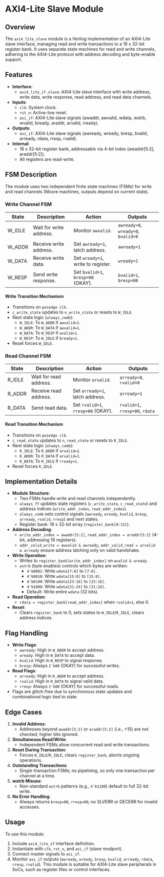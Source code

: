 # AXI4-Lite Slave Module

## Overview
The `axi4_lite_slave` module is a Verilog implementation of an AXI4-Lite slave interface, managing read and write transactions to a 16 x 32-bit register bank. It uses separate state machines for read and write channels, adhering to the AXI4-Lite protocol with address decoding and byte-enable support.

## Features
- **Interface**:
  - `axi4_lite_if.slave`: AXI4-Lite slave interface with write address, write data, write response, read address, and read data channels.
- **Inputs**:
  - `clk`: System clock.
  - `rst_n`: Active-low reset.
  - `axi_if`: AXI4-Lite slave signals (awaddr, awvalid, wdata, wstrb, wvalid, bready, araddr, arvalid, rready).
- **Outputs**:
  - `axi_if`: AXI4-Lite slave signals (awready, wready, bresp, bvalid, arready, rdata, rresp, rvalid).
- **Internal**:
  - 16 x 32-bit register bank, addressable via 4-bit index (awaddr[5:2], araddr[5:2]).
  - All registers are read-write.

## FSM Description
The module uses two independent finite state machines (FSMs) for write and read channels (Moore machines, outputs depend on current state).

### Write Channel FSM
| State    | Description                     | Action                              | Outputs                     |
|----------|---------------------------------|-------------------------------------|-----------------------------|
| W_IDLE   | Wait for write address.         | Monitor `awvalid`.                  | `awready=0`, `wready=0`, `bvalid=0` |
| W_ADDR   | Receive write address.          | Set `awready=1`, latch address.     | `awready=1`                 |
| W_DATA   | Receive write data.             | Set `wready=1`, write to register.  | `wready=1`                  |
| W_RESP   | Send write response.            | Set `bvalid=1`, `bresp=00` (OKAY).  | `bvalid=1`, `bresp=00`      |

#### Write Transition Mechanism
- Transitions on `posedge clk`.
- `c_write_state` updates to `n_write_state` or resets to `W_IDLE`.
- Next state logic (`always_comb`):
  - `W_IDLE`: To `W_ADDR` if `awvalid=1`.
  - `W_ADDR`: To `W_DATA` if `awvalid=1`.
  - `W_DATA`: To `W_RESP` if `wvalid=1`.
  - `W_RESP`: To `W_IDLE` if `bready=1`.
- Reset forces `W_IDLE`.

### Read Channel FSM
| State    | Description                     | Action                              | Outputs                     |
|----------|---------------------------------|-------------------------------------|-----------------------------|
| R_IDLE   | Wait for read address.          | Monitor `arvalid`.                  | `arready=0`, `rvalid=0`     |
| R_ADDR   | Receive read address.           | Set `arready=1`, latch address.     | `arready=1`                 |
| R_DATA   | Send read data.                 | Set `rvalid=1`, `rresp=00` (OKAY).  | `rvalid=1`, `rresp=00`, `rdata` |

#### Read Transition Mechanism
- Transitions on `posedge clk`.
- `c_read_state` updates to `n_read_state` or resets to `R_IDLE`.
- Next state logic (`always_comb`):
  - `R_IDLE`: To `R_ADDR` if `arvalid=1`.
  - `R_ADDR`: To `R_DATA` if `arvalid=1`.
  - `R_DATA`: To `R_IDLE` if `rready=1`.
- Reset forces `R_IDLE`.

## Implementation Details
- **Module Structure**:
  - Two FSMs handle write and read channels independently.
  - `always_ff` updates state registers (`c_write_state`, `c_read_state`) and address indices (`write_addr_index`, `read_addr_index`).
  - `always_comb` sets control signals (`awready`, `wready`, `bvalid`, `bresp`, `arready`, `rvalid`, `rresp`) and next states.
  - Register bank: 16 x 32-bit array (`register_bank[0:15]`).
- **Address Decoding**:
  - `write_addr_index = awaddr[5:2]`, `read_addr_index = araddr[5:2]` (4-bit, addressing 16 registers).
  - `addr_valid_write = awvalid & awready`, `addr_valid_read = arvalid & arready` ensure address latching only on valid handshake.
- **Write Operation**:
  - Writes to `register_bank[write_addr_index]` on `wvalid & wready`.
  - `wstrb` (byte enables) controls which bytes are written:
    - `4'b0001`: Write `wdata[7:0]` to `[7:0]`.
    - `4'b0010`: Write `wdata[15:8]` to `[15:8]`.
    - `4'b0100`: Write `wdata[23:16]` to `[23:16]`.
    - `4'b1000`: Write `wdata[31:24]` to `[31:24]`.
    - Default: Write entire `wdata` (32 bits).
- **Read Operation**:
  - `rdata = register_bank[read_addr_index]` when `rvalid=1`, else 0.
- **Reset**:
  - Clears `register_bank` to 0, sets states to `W_IDLE`/`R_IDLE`, clears address indices.

## Flag Handling
- **Write Flags**:
  - `awready`: High in `W_ADDR` to accept address.
  - `wready`: High in `W_DATA` to accept data.
  - `bvalid`: High in `W_RESP` to signal response.
  - `bresp`: Always `2'b00` (OKAY) for successful writes.
- **Read Flags**:
  - `arready`: High in `R_ADDR` to accept address.
  - `rvalid`: High in `R_DATA` to signal valid data.
  - `rresp`: Always `2'b00` (OKAY) for successful reads.
- Flags are glitch-free due to synchronous state updates and combinational logic tied to state.

## Edge Cases
1. **Invalid Address**:
   - Addresses beyond `awaddr[5:2]` or `araddr[5:2]` (i.e., >15) are not checked; higher bits ignored.
2. **Simultaneous Read/Write**:
   - Independent FSMs allow concurrent read and write transactions.
3. **Reset During Transaction**:
   - Forces `W_IDLE`/`R_IDLE`, clears `register_bank`, aborts ongoing operations.
4. **Outstanding Transactions**:
   - Single-transaction FSMs; no pipelining, so only one transaction per channel at a time.
5. **wstrb Misuse**:
   - Non-standard `wstrb` patterns (e.g., `4'b1100`) default to full 32-bit write.
6. **No Error Handling**:
   - Always returns `bresp=00`, `rresp=00`; no SLVERR or DECERR for invalid accesses.

## Usage
To use this module:
1. Include `axi4_lite_if` interface definition.
2. Instantiate with `clk`, `rst_n`, and `axi_if` (slave modport).
3. Connect master signals to `axi_if`.
4. Monitor `axi_if` outputs (`awready`, `wready`, `bresp`, `bvalid`, `arready`, `rdata`, `rresp`, `rvalid`).
This module is suitable for AXI4-Lite slave peripherals in SoCs, such as register files or control interfaces.